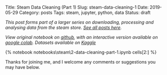 Title: Steam Data Cleaning (Part 1)
Slug: steam-data-cleaning-1
Date: 2019-05-29
Category: posts
Tags: steam, jupyter, python, data
Status: draft

*This post forms part of a larger series on downloading, processing and analysing data from the steam store. [See all posts here]({tag}steam).*

*View original notebook on [github](https://github.com/nik-davis/steam-data-science-project), with an interactive version available on [google colab](https://colab.research.google.com/github/nik-davis/steam-data-science-project/blob/master/notebooks/2-data-cleaning-part-1.ipynb). Datasets available on [Kaggle](https://www.kaggle.com/nikdavis/datasets)*

{% notebook notebooks\steam\2-data-cleaning-part-1.ipynb cells[2:] %}

Thanks for joining me, and I welcome any comments or suggestions you may have below.
